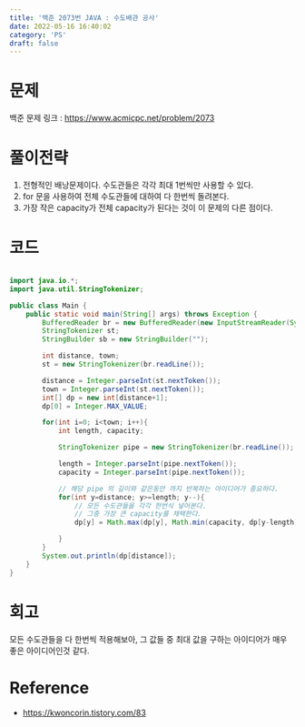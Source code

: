 ```yaml
---
title: '백준 2073번 JAVA : 수도배관 공사'
date: 2022-05-16 16:40:02
category: 'PS'
draft: false
---
```


# 문제

백준 문제 링크 : https://www.acmicpc.net/problem/2073

# 풀이전략

1. 전형적인 배낭문제이다. 수도관들은 각각 최대 1번씩만 사용할 수 있다.
2. for 문을 사용하여 전체 수도관들에 대하여 다 한번씩 돌려본다.
3. 가장 작은 capacity가 전체 capacity가 된다는 것이 이 문제의 다른 점이다.

# 코드

```java

import java.io.*;
import java.util.StringTokenizer;

public class Main {
    public static void main(String[] args) throws Exception {
        BufferedReader br = new BufferedReader(new InputStreamReader(System.in));
        StringTokenizer st;
        StringBuilder sb = new StringBuilder("");

        int distance, town;
        st = new StringTokenizer(br.readLine());

        distance = Integer.parseInt(st.nextToken());
        town = Integer.parseInt(st.nextToken());
        int[] dp = new int[distance+1];
        dp[0] = Integer.MAX_VALUE;

        for(int i=0; i<town; i++){
            int length, capacity;

            StringTokenizer pipe = new StringTokenizer(br.readLine());

            length = Integer.parseInt(pipe.nextToken());
            capacity = Integer.parseInt(pipe.nextToken());

            // 해당 pipe 의 길이와 같은동안 까지 반복하는 아이디어가 중요하다.
            for(int y=distance; y>=length; y--){
                // 모든 수도관들을 각각 한번식 넣어본다.
                // 그중 가장 큰 capacity를 채택한다.
                dp[y] = Math.max(dp[y], Math.min(capacity, dp[y-length]));

            }
        }
        System.out.println(dp[distance]);
    }
}

```

# 회고

모든 수도관들을 다 한번씩 적용해보아, 그 값들 중 최대 값을 구하는 아이디어가 매우 좋은 아이디어인것 같다.

# Reference

- https://kwoncorin.tistory.com/83
